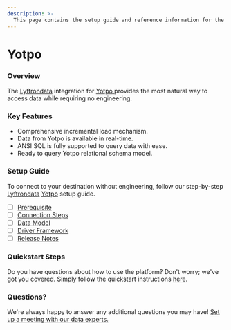 ```yaml
---
description: >-
  This page contains the setup guide and reference information for the Yotpo source connector.
---
```


# Yotpo

### Overview

The [Lyftrondata](https://www.lyftrondata.com/) integration for [Yotpo](https://www.lyftrondata.com/integration/yotpo/)[ ](https://www.lyftrondata.com/integration/yotpo/)provides the most natural way to access data while requiring no engineering.

### Key Features

* Comprehensive incremental load mechanism.
* Data from Yotpo is available in real-time.&#x20;
* ANSI SQL is fully supported to query data with ease.
* Ready to query Yotpo relational schema model.

### Setup Guide

To connect to your destination without engineering, follow our step-by-step [Lyftrondata](https://www.lyftrondata.com/)  [Yotpo](https://www.lyftrondata.com/integration/yotpo/) setup guide.

* [ ] [Prerequisite](../../marketing-analytics/yotpo/prerequisite.md)
* [ ] [Connection Steps](../../marketing-analytics/yotpo/connection-steps.md)
* [ ] [Data Model](../../marketing-analytics/yotpo/data-model/)
* [ ] [Driver Framework](../../marketing-analytics/yotpo/driver-framework/)
* [ ] [Release Notes](../../marketing-analytics/yotpo/release-notes.md)

### Quickstart Steps

Do you have questions about how to use the platform? Don't worry; we've got you covered. Simply follow the quickstart instructions [here](../../../quickstart-steps.md).

### Questions? <a href="#questions" id="questions"></a>

We're always happy to answer any additional questions you may have! [Set up a meeting with our data experts.](https://www.lyftrondata.com/book-a-meeting/)

